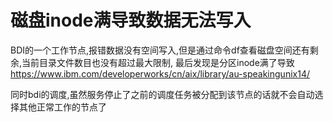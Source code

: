 # 磁盘inode满导致数据无法写入
BDI的一个工作节点,报错数据没有空间写入,但是通过命令df查看磁盘空间还有剩余,当前目录文件数目也没有超过最大限制,
最后发现是分区inode满了导致
https://www.ibm.com/developerworks/cn/aix/library/au-speakingunix14/

同时bdi的调度,虽然服务停止了之前的调度任务被分配到该节点的话就不会自动选择其他正常工作的节点了